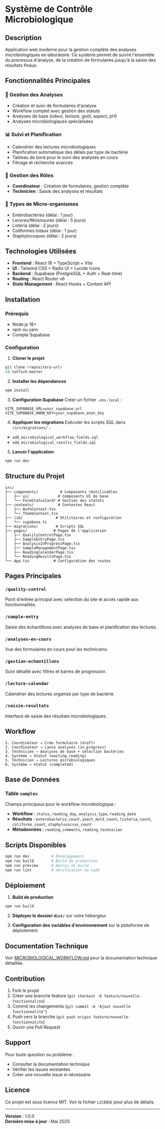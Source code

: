 # Système de Contrôle Microbiologique

## Description

Application web moderne pour la gestion complète des analyses microbiologiques en laboratoire. Ce système permet de suivre l'ensemble du processus d'analyse, de la création de formulaires jusqu'à la saisie des résultats finaux.

## Fonctionnalités Principales

### 🔬 Gestion des Analyses
- Création et suivi de formulaires d'analyse
- Workflow complet avec gestion des statuts
- Analyses de base (odeur, texture, goût, aspect, pH)
- Analyses microbiologiques spécialisées

### 📊 Suivi et Planification
- Calendrier des lectures microbiologiques
- Planification automatique des délais par type de bactérie
- Tableau de bord pour le suivi des analyses en cours
- Filtrage et recherche avancés

### 👥 Gestion des Rôles
- **Coordinateur** : Création de formulaires, gestion complète
- **Technicien** : Saisie des analyses et résultats

### 🦠 Types de Micro-organismes
- Entérobactéries (délai : 1 jour)
- Levures/Moisissures (délai : 5 jours)
- Listeria (délai : 2 jours)
- Coliformes totaux (délai : 1 jour)
- Staphylocoques (délai : 2 jours)

## Technologies Utilisées

- **Frontend** : React 18 + TypeScript + Vite
- **UI** : Tailwind CSS + Radix UI + Lucide Icons
- **Backend** : Supabase (PostgreSQL + Auth + Real-time)
- **Routing** : React Router v6
- **State Management** : React Hooks + Context API

## Installation

### Prérequis
- Node.js 18+ 
- npm ou yarn
- Compte Supabase

### Configuration

1. **Cloner le projet**
```bash
git clone <repository-url>
cd lotfiv5-master
```

2. **Installer les dépendances**
```bash
npm install
```

3. **Configuration Supabase**
Créer un fichier `.env.local` :
```env
VITE_SUPABASE_URL=your_supabase_url
VITE_SUPABASE_ANON_KEY=your_supabase_anon_key
```

4. **Appliquer les migrations**
Exécuter les scripts SQL dans `/src/migrations/` :
- `add_microbiological_workflow_fields.sql`
- `add_microbiological_results_fields.sql`

5. **Lancer l'application**
```bash
npm run dev
```

## Structure du Projet

```
src/
├── components/          # Composants réutilisables
│   ├── ui/             # Composants UI de base
│   └── FormStatusCard/ # Gestion des statuts
├── contexts/           # Contextes React
│   ├── AuthContext.tsx
│   └── ThemeContext.tsx
├── lib/               # Utilitaires et configuration
│   └── supabase.ts
├── migrations/        # Scripts SQL
├── pages/            # Pages de l'application
│   ├── QualityControlPage.tsx
│   ├── SampleEntryPage.tsx
│   ├── AnalysisInProgressPage.tsx
│   ├── SampleManagementPage.tsx
│   ├── ReadingCalendarPage.tsx
│   └── ReadingResultsPage.tsx
└── App.tsx           # Configuration des routes
```

## Pages Principales

### `/quality-control`
Point d'entrée principal avec sélection du site et accès rapide aux fonctionnalités.

### `/sample-entry`
Saisie des échantillons avec analyses de base et planification des lectures.

### `/analyses-en-cours`
Vue des formulaires en cours pour les techniciens.

### `/gestion-echantillons`
Suivi détaillé avec filtres et barres de progression.

### `/lecture-calendar`
Calendrier des lectures organisé par type de bactérie.

### `/saisie-resultats`
Interface de saisie des résultats microbiologiques.

## Workflow

```
1. Coordinateur → Crée formulaire (draft)
2. Coordinateur → Lance analyses (in_progress)
3. Technicien → Analyses de base + sélection bactéries
4. Système → Statut (waiting_reading)
5. Technicien → Lectures microbiologiques
6. Système → Statut (completed)
```

## Base de Données

### Table `samples`
Champs principaux pour le workflow microbiologique :

- **Workflow** : `status`, `reading_day`, `analysis_type`, `reading_date`
- **Résultats** : `enterobacteria_count`, `yeast_mold_count`, `listeria_count`, `coliforms_count`, `staphylococcus_count`
- **Métadonnées** : `reading_comments`, `reading_technician`

## Scripts Disponibles

```bash
npm run dev          # Développement
npm run build        # Build de production
npm run preview      # Aperçu du build
npm run lint         # Vérification du code
```

## Déploiement

1. **Build de production**
```bash
npm run build
```

2. **Déployer le dossier `dist/`** sur votre hébergeur

3. **Configuration des variables d'environnement** sur la plateforme de déploiement

## Documentation Technique

Voir [MICROBIOLOGICAL_WORKFLOW.md](./MICROBIOLOGICAL_WORKFLOW.md) pour la documentation technique détaillée.

## Contribution

1. Fork le projet
2. Créer une branche feature (`git checkout -b feature/nouvelle-fonctionnalite`)
3. Commit les changements (`git commit -m 'Ajout nouvelle fonctionnalité'`)
4. Push vers la branche (`git push origin feature/nouvelle-fonctionnalite`)
5. Ouvrir une Pull Request

## Support

Pour toute question ou problème :
- Consulter la documentation technique
- Vérifier les issues existantes
- Créer une nouvelle issue si nécessaire

## Licence

Ce projet est sous licence MIT. Voir le fichier `LICENSE` pour plus de détails.

---

**Version** : 1.0.0  
**Dernière mise à jour** : Mai 2025
